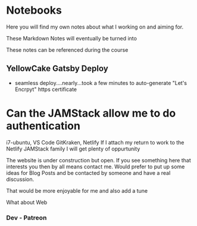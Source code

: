 # Notebooks
Here you will find my own notes about what I working on and aiming for. 

These Markdown Notes will eventually be turned into 

These notes can be referenced during the course 


## YellowCake Gatsby Deploy
 - seamless deploy....nearly...took a few minutes to auto-generate "Let's Encrpyt" https certificate




# Can the JAMStack allow me to do authentication
i7-ubuntu, VS Code GitKraken, Netlify
If I attach my return to work to the Netlify JAMStack family I will get plenty of oppurtunity 

The website is under construction but open. If you see something here that interests you then by all means contact me. Would prefer to put up some ideas for Blog Posts and be contacted by someone and have a real discussion.

That would be more enjoyable for me and also add a tune 

What about Web


### Dev - Patreon